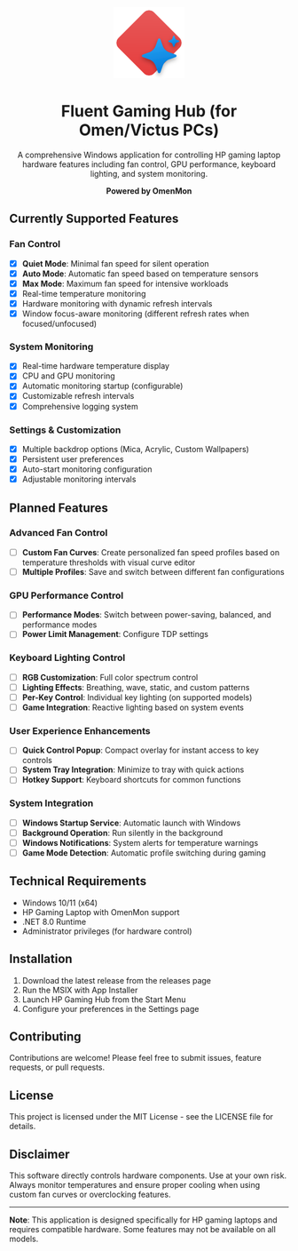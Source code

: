 <div align="center">
  <img src="Assets/icon.svg" alt="Fluent Gaming Hub" width="128" height="128">
  
  # Fluent Gaming Hub (for Omen/Victus PCs)
  
  A comprehensive Windows application for controlling HP gaming laptop hardware features including fan control, GPU performance, keyboard lighting, and system monitoring.
  
  **Powered by OmenMon**
</div>

## Currently Supported Features

### Fan Control
- [x] **Quiet Mode**: Minimal fan speed for silent operation
- [x] **Auto Mode**: Automatic fan speed based on temperature sensors
- [x] **Max Mode**: Maximum fan speed for intensive workloads
- [x] Real-time temperature monitoring
- [x] Hardware monitoring with dynamic refresh intervals
- [x] Window focus-aware monitoring (different refresh rates when focused/unfocused)

### System Monitoring
- [x] Real-time hardware temperature display
- [x] CPU and GPU monitoring
- [x] Automatic monitoring startup (configurable)
- [x] Customizable refresh intervals
- [x] Comprehensive logging system

### Settings & Customization
- [x] Multiple backdrop options (Mica, Acrylic, Custom Wallpapers)
- [x] Persistent user preferences
- [x] Auto-start monitoring configuration
- [x] Adjustable monitoring intervals

## Planned Features

### Advanced Fan Control
- [ ] **Custom Fan Curves**: Create personalized fan speed profiles based on temperature thresholds with visual curve editor
- [ ] **Multiple Profiles**: Save and switch between different fan configurations

### GPU Performance Control
- [ ] **Performance Modes**: Switch between power-saving, balanced, and performance modes
- [ ] **Power Limit Management**: Configure TDP settings

### Keyboard Lighting Control
- [ ] **RGB Customization**: Full color spectrum control
- [ ] **Lighting Effects**: Breathing, wave, static, and custom patterns
- [ ] **Per-Key Control**: Individual key lighting (on supported models)
- [ ] **Game Integration**: Reactive lighting based on system events

### User Experience Enhancements
- [ ] **Quick Control Popup**: Compact overlay for instant access to key controls
- [ ] **System Tray Integration**: Minimize to tray with quick actions
- [ ] **Hotkey Support**: Keyboard shortcuts for common functions

### System Integration
- [ ] **Windows Startup Service**: Automatic launch with Windows
- [ ] **Background Operation**: Run silently in the background
- [ ] **Windows Notifications**: System alerts for temperature warnings
- [ ] **Game Mode Detection**: Automatic profile switching during gaming

## Technical Requirements

- Windows 10/11 (x64)
- HP Gaming Laptop with OmenMon support
- .NET 8.0 Runtime
- Administrator privileges (for hardware control)

## Installation

1. Download the latest release from the releases page
2. Run the MSIX with App Installer
3. Launch HP Gaming Hub from the Start Menu
4. Configure your preferences in the Settings page

## Contributing

Contributions are welcome! Please feel free to submit issues, feature requests, or pull requests.

## License

This project is licensed under the MIT License - see the LICENSE file for details.

## Disclaimer

This software directly controls hardware components. Use at your own risk. Always monitor temperatures and ensure proper cooling when using custom fan curves or overclocking features.

---

**Note**: This application is designed specifically for HP gaming laptops and requires compatible hardware. Some features may not be available on all models.